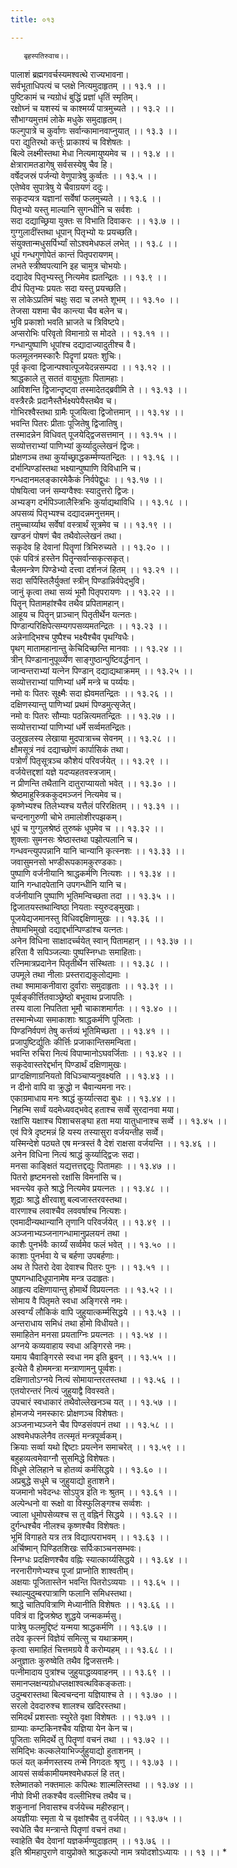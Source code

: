 ```yaml
---
title: ०१३

---
```

       बृहस्पतिरुवाच।।  
पालाशं ब्रह्मगवर्चस्यमश्वत्थे राज्यभावना।  
सर्वभूताधिपत्यं च प्लक्षे नित्यमुदाहृतम् ।। १३.१ ।।  
पुष्टिकामं च न्यग्रोधं बुद्धिं प्रज्ञां धृतिं स्मृतिम्।  
रक्षोघ्नं च यशस्यं च काश्मर्य्यं पात्रमुच्यते ।। १३.२ ।।  
सौभाग्यमुत्तमं लोके मधुके समुदाहृतम्।  
फल्गुपात्रे च कुर्वाणः सर्वान्कामानवाप्नुयात् ।। १३.३ ।।  
परा द्युतिरथो कर्त्तुः प्राकाश्यं च विशेषतः ।  
बिल्वे लक्ष्मीस्तथा मेधा नित्यमायुष्यमेव च ।। १३.४ ।।  
क्षेत्रारामतडागेषु सर्वसस्येषु चैव हि।  
वर्षेदजस्रं पर्जन्यो वेणुपात्रेषु कुर्व्वतः ।। १३.५ ।।  
एतेष्वेव सुपात्रेषु ये चैवाग्रयणं ददुः।  
सकृदप्यत्र यज्ञानां सर्वेषां फलमुच्यते ।। १३.६ ।।  
पितृभ्यो यस्तु माल्यानि सुगन्धीनि च सर्वशः ।  
सदा दद्याच्छ्रिया युक्तः स विभाति दिवाकरः ।। १३.७ ।।  
गुग्गुलादींस्तथा धूपान् पितृभ्यो यः प्रयच्छति।  
संयुक्तान्मधुसर्पिर्भ्यां सोऽश्वमेधफलं लभेत् ।। १३.८ ।।  
धूपं गन्धगुणोपेतं कान्तं पितृपरायणम्।  
लभते स्त्रीष्वपत्यानि इह चामुत्र चोभयोः।  
दद्यादेव पितृभ्यस्तु नित्यमेव ह्यतन्द्रितः ।। १३.९ ।।  
दीपं पितृभ्यः प्रयतः सदा यस्तु प्रयच्छति।  
स लोकेऽप्रतिमं चक्षुः सदा च लभते शूभम् ।। १३.१० ।।  
तेजसा यशमा चैव कान्त्या चैव बलेन च।  
भुवि प्रकाशो भवति भ्राजते च त्रिविष्टपे।  
अप्सरोभिः परिवृतो विमानाग्रे स मोदते ।। १३.११ ।।  
गन्धान्पुष्पाणि धूपांश्च दद्यादाज्यादुतीश्च वै।  
फलमूलनमस्कारैः पिदॄणां प्रयतः शुचिः।  
पूर्व कृत्वा द्विजान्पश्वात्पूजयेदन्नसम्पदा ।। १३.१२ ।।  
श्राद्धकाले तु सततं वायुभूताः पितामहाः।  
आविशन्ति द्विजान्दृष्ट्वा तस्मादेतद्ब्रवीमि ते ।। १३.१३ ।।  
वस्त्रैरन्नैः प्रदानैस्तैर्भक्ष्यपेयैस्तथैव च।  
गोभिरश्वैस्तथा ग्रामैः पूजयित्वा द्विजोत्तमान् ।। १३.१४ ।।  
भवन्ति पितरः प्रीताः पूजितेषु द्विजातिषु।  
तस्मादन्नेन विधिवत् पूजयेद्द्विजसत्तमान् ।। १३.१५ ।।  
सव्योत्तराभ्यां पाणिभ्यां कुर्य्यादुल्लेखनं द्विजः।  
प्रोक्षणञ्च तथा कुर्याच्छ्राद्धकर्म्मण्यतन्द्रितः ।। १३.१६ ।।  
दर्भान्पिण्डांस्तथा भक्ष्यान्पुष्पाणि विविधानि च।  
गन्धदानमलङ्कारमेकैकं निर्वपेद्वुधः ।। १३.१७ ।।  
पोषयित्वा जनं सम्यग्वैश्वः स्यादुत्तरो द्विजः।  
अभ्यङ्ग दर्भपिञ्जालैस्त्रिभिः कुर्याद्यथाविधि ।। १३.१८ ।।  
अपसव्यं पितृभ्यश्च दद्यादन्नमनुत्तमम्।  
तमुच्चार्य्याथ सर्वेषां वस्त्रार्थं सूत्रमेव च ।। १३.१९ ।।  
खण्डनं पोषणं चैव तथैवोल्लेखनं तथा।  
सकृदेव हि देवानां पितॄणां त्रिभिरुच्यते ।। १३.२० ।।  
एकं पवित्रं हस्तेन पितॄन्सर्वान्सकृत्सकृत्।  
चैलमन्त्रेण पिण्डेभ्यो दत्त्वा दर्शनजं हितम् ।। १३.२१ ।।  
सदा सर्पिस्तिलैर्युक्तां स्त्रीन् पिण्डान्निर्वपेद्भुवि।  
जानुं कृत्वा तथा सव्यं भूमौ पितृपरायणः ।। १३.२२ ।।  
पितॄन् पितामहांश्चैव तथैव प्रपितामहान्।  
आहूय च पितॄन् प्राञ्चान् पितृतीर्थेन यत्नतः।  
पिण्डान्परिक्षिपेत्सम्यगपसव्यमतन्द्रितः ।। १३.२३ ।।  
अन्नेनाद्भिश्च पुष्पैश्च भक्ष्यैश्चैव पृथग्विधैः।  
पृथग् मातामहानान्तु केचिदिच्छन्ति मानवाः ।। १३.२४ ।।  
त्रीन् पिण्डानानुपूर्व्व्येण साङ्गुष्ठान्पुष्टिवर्द्धनान् ।  
जान्वन्तराभ्यां यत्नेन पिण्डान् दद्याद्यथाक्रमम् ।। १३.२५ ।।  
सव्योत्तराभ्यां पाणिभ्यां धर्मे मन्त्रे च पर्य्ययः।  
नमो वः पितरः सूक्ष्मैः सदा ह्येवमतन्द्रितः ।। १३.२६ ।।  
दक्षिणस्यान्तु पाणिभ्यां प्रथमं पिण्डमुत्सृजेत्।  
नमो वः पितरः सौम्याः पठन्नित्यमतन्द्रितः ।। १३.२७ ।।  
सव्योत्तराभ्यां पाणिभ्यां धर्मे सर्व्वमतन्द्रितः।  
उलूखलस्य लेखाया मुदपात्राच्च सेवनम् ।। १३.२८ ।।  
क्षौमसूत्रं नवं दद्याच्छोणं कार्पासिकं तथा।  
पत्रोर्णं पितृसूत्रञ्च कौशेयं परिवर्जयेत् ।। १३.२९ ।।  
वर्जयेत्तद्दशां यज्ञे यदप्यहतवस्त्रजाम्।  
न प्रीणन्ति तथैतानि दातुराप्यायतो भवेत् ।। १३.३० ।।  
श्रेष्ठमाहुस्त्रिककुदमञ्जनं नित्यमेव च।  
कृष्णेभ्यश्च तिलेभ्यश्च यत्तैलं परिरक्षितम् ।। १३.३१ ।।  
चन्दनागुरुणी चोभे तमालोशीरपझकम्।  
धूपं च गुग्गुलश्रेष्ठं तुरुष्कं धूपमेव च ।। १३.३२ ।।  
शुक्लाः सुमनसः श्रेष्ठास्तथा पझोत्पलानि च।  
गन्धवन्त्युपपन्नानि यानि चान्यानि कृत्स्नशः ।। १३.३३ ।।  
जवासुमनसो भण्डीरूपकामकुरण्डकाः।  
पुष्पाणि वर्जनीयानि श्राद्धकर्मणि नित्यशः ।। १३.३४ ।।  
यानि गन्धादपेतानि उपगन्धीनि यानि च।  
वर्जनीयानि पुष्पाणि भूतिमन्विच्छता तदा ।। १३.३५ ।।  
द्विजातयस्तथान्विष्ठा नियताः स्युरुदङ्मुखाः।  
पूजयेद्यजमानस्तु विधिवद्दक्षिणामुखः ।। १३.३६ ।।  
तेषामभिमुखो दद्याद्दर्भान्पिण्डांश्च यत्नतः।  
अनेन विधिना साक्षादर्च्चयेत् स्वान् पितामहान् ।। १३.३७ ।।  
हरिता वै सपिञ्जल्याः पुष्पस्निग्धाः समाहिताः।  
रत्निमात्रप्रदानेन पितृतीर्थेन संस्थिताः ।। १३.३८ ।।  
उपमूले तथा नीलाः प्रस्तराद्यकुलोद्यमाः ।  
तथा श्मामाकनीवारा दुर्वाराः समुदाहृताः ।। १३.३९ ।।  
पूर्व्वङ्कीर्त्तितवाञ्छ्रेष्ठो बभूवाथ प्रजापतिः ।  
तस्य वाला निपतिता भूमौ चाकाशमार्गतः ।। १३.४० ।।  
तस्मान्मेध्या समाकाशाः श्राद्धकर्मणि पूजिताः ।  
पिण्डनिर्वपणं तेषु कर्त्तव्यं भूतिमिच्छता ।। १३.४१ ।।  
प्रजापुष्टिर्द्युतिः कीर्त्तिः प्रजाकान्तिसमन्विता।  
भवन्ति रुचिरा नित्यं विपाप्मानोऽघवर्जिताः ।। १३.४२ ।।  
सकृदेवास्तरेद्दर्भान् पिण्डार्थं दक्षिणामुखः।  
प्राग्दक्षिणाग्रनियतो विधिञ्चाप्यनुवक्ष्यति ।। १३.४३ ।।  
न दीनो वापि वा क्रुद्धो न चैवान्यमना नरः।  
एकाग्रमाधाय मनः श्राद्धं कुर्य्यात्सदा बुधः ।। १३.४४ ।।  
निहन्मि सर्व्वं यदमेध्यवद्भवेद् हताश्च सर्व्वे सुरदानवा मया।  
रक्षांसि यक्षाश्च पिशाचसङ्घा हता मया यातुधानाश्च सर्व्वे ।। १३.४५ ।।  
एवं पित्रे दृष्टमन्नं हि यस्य तस्यासुरा वर्जयन्तीह सर्व्वे।  
यस्मिन्देशे पठ्यते एष मन्त्रस्तं वै देशं राक्षसा वर्जयन्ति ।। १३.४६ ।।  
अनेन विधिना नित्यं श्राद्धं कुर्य्याद्द्विजः सदा।  
मनसा काङ्क्षितं यद्यत्तत्तद्दद्युः पितामहाः ।। १३.४७ ।।  
पितरो हृष्टमनसो रक्षांसि विमनांसि च।  
भवन्त्येव कृते श्राद्धे नित्यमेव प्रयत्नतः ।। १३.४८ ।।  
शूद्राः श्राद्धे क्षीरवाशु बल्वजास्तरवस्तथा।  
वारणाश्च लवाश्चैव लववर्षाश्च नित्यशः।  
एवमादीन्यथान्यानि तृणानि परिवर्जयेत् ।। १३.४९ ।।  
अञ्जनाभ्यञ्जनागन्धामानुप्रलयनं तथा ।  
काशैः पुनर्भवैः कार्य्यं सर्व्वमेव फलं भवेत् ।। १३.५० ।।  
काशाः पुनर्भवा ये च बर्हणा उपबर्हणाः।  
अथ ते पितरो देवा देवाश्च पितरः पुनः ।। १३.५१ ।।  
पुष्पगन्धादिधूपानामेष मन्त्र उदाहृतः।  
आहृत्य दक्षिणायान्तु होमार्थे विप्रयत्नतः ।। १३.५२ ।।  
सोमाय वै पितृमते स्वधा अङ्गिरसे नमः।  
अस्वर्ग्यं लौकिकं वापि जुहुयात्कर्म्मसिद्धये ।। १३.५३ ।।  
अन्तराधाय समिधं तथा होमो विधीयते।।  
समाहितेन मनसा प्रयताग्निः प्रयत्नतः ।। १३.५४ ।।  
अग्नये कव्यवाहाय स्वधा अङ्गिरसे नमः।  
यमाय चैवाङ्गिरसे स्वधा नम इति ब्रुवन् ।। १३.५५ ।।  
इत्येते वै होममन्त्रा मन्त्राणामनु पूर्व्वशः।  
दक्षिणातोऽग्नये नित्यं सोमायान्तरतस्तथा ।। १३.५६ ।।  
एतयोरन्तरं नित्यं जुहुयाद्वै विवस्वते।  
उपचारं स्वधाकारं तथैवोल्लेखनञ्च यत् ।। १३.५७ ।।  
होमजप्ये नमस्कारः प्रोक्षणञ्च विशेषतः।  
अञ्जनाभ्यञ्जने चैव पिण्डसंवपनं तथा ।। १३.५८ ।।  
अश्वमेधफलेनैव तत्स्मृतं मन्त्रपूर्व्वकम्।  
क्रियाः सर्व्वा यथो द्दिष्टाः प्रयत्नेन समाचरेत् ।। १३.५९ ।।  
बहुहव्यत्वमेवाग्नौ सुसमिद्धे विशेषतः।  
विधूमे लेलिहाने च होतव्यं कर्मसिद्धये ।। १३.६० ।।  
अप्रबुद्धे सधूमे च जुहुयाद्यो हुताशने।  
यजमानो भवेदन्धः सोऽपुत्र इति नः श्रुतम् ।। १३.६१ ।।  
अल्पेन्धनो वा रूक्षो वा विस्फुलिङ्गश्च सर्व्वशः ।  
ज्वाला धूमोपसेव्यश्च स तु वह्निर्न सिद्धये ।। १३.६२ ।।  
दुर्गन्धश्चैव नीलश्च कृष्णश्चैव विशेषतः।  
भूमिं विगाहते यत्र तत्र विद्यात्पराभवम् ।। १३.६३ ।।  
अर्चिष्मान् पिण्डितशिखः सर्पिःकाञ्चनसम्भवः।  
स्निग्धः प्रदक्षिणश्चैव वह्निः स्यात्कार्य्यसिद्धये ।। १३.६४ ।।  
नरनारीगणेभ्यश्च पूजां प्राप्नोति शाश्वतीम्।  
अक्षयाः पूजितास्तेन भवन्ति पितरोऽव्ययाः ।। १३.६५ ।।  
स्थाल्युदुम्बरपात्राणि फलानि समिधस्तथा।  
श्राद्धे चातिपवित्राणि मेध्यानीति विशेषतः ।। १३.६६ ।।  
पवित्रं वा द्विजश्रेष्ठ शुद्धये जन्मकर्म्मसु।  
पात्रेषु फलमुद्दिष्टं यन्मया श्राद्धकर्मणि ।। १३.६७ ।।  
तदेव कृत्स्नं विज्ञेयं समित्सु च यथाक्रमम्।  
कृत्वा समाहितं चित्तमग्रये वै करोम्यहम् ।। १३.६८ ।।  
अनुज्ञातः कुरुष्वेति तथैव द्विजसत्तमैः।  
पत्नीमादाय पुत्रांश्च जुहुयाद्धव्यवाहनम् ।। १३.६९ ।।  
समानप्लक्षन्यग्रोधप्लक्षाश्वत्थविकङ्कताः।  
उदुम्बरास्तथा बिल्वचन्दना यज्ञियाश्च ते ।। १३.७० ।।  
सरलो देवदारुश्च शालश्च खदिरस्तथा।  
समिदर्थं प्रशस्ताः स्युरेते वृक्षा विशेषतः ।। १३.७१ ।।  
ग्राम्याः कम्टकिनश्चैव यज्ञिया येन केन च।  
पूजिताः समिदर्थे तु पितॄणां वचनं तथा ।। १३.७२ ।।  
समिद्भिः कल्कलेयाभिर्ज्जुहुयाद्यो हुताशनम् ।  
फलं यत् कर्मणस्तस्य तन्मे निगदतः श्रृणु ।। १३.७३ ।।  
आयसं सर्व्वकामीयमश्वमेधफलं हि तत्।  
श्लेष्मातको नक्तमालः कपित्थः शाल्मलिस्तथा ।। १३.७४ ।।  
नीपो विभी तकश्चैव वल्लीभिश्च तथैव च।  
शकुनानां निवासश्च वर्जयेच्च महीरुहान्।  
अयज्ञीयाः स्मृता ये च वृक्षांश्चैव तु वर्जयेत् ।। १३.७५ ।।  
स्वधेति चैव मन्त्रान्ते पितॄणां वचनं तथा।  
स्वाहेति चैव देवानां यज्ञकर्मण्युदाहृतम् ।। १३.७६ ।।  
इति श्रीमहापुराणे वायुप्रोक्ते श्राद्धकल्पो नाम त्रयोदशोऽध्यायः ।। १३ ।। *